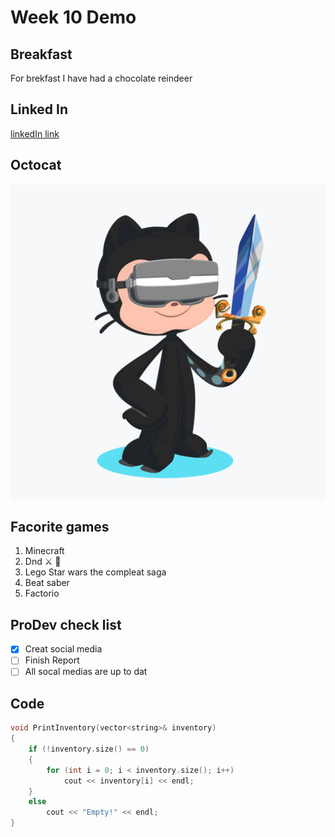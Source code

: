 # Week 10 Demo

## Breakfast

For brekfast I have had a chocolate reindeer

## Linked In

[linkedIn link](https://www.linkedin.com/in/williamimiller/)

## Octocat

![Octocat](https://github.com/WilliamIMiller/week10Demo/blob/main/octocat.png)

## Facorite games
1. Minecraft
2. Dnd  :crossed_swords: :mage:
3. Lego Star wars the compleat saga
4. Beat saber
5. Factorio

## ProDev check list
- [X] Creat social media
- [ ] Finish Report
- [ ] All socal medias are up to dat

## Code

``` C++
void PrintInventory(vector<string>& inventory)
{
	if (!inventory.size() == 0)
	{
		for (int i = 0; i < inventory.size(); i++)
			cout << inventory[i] << endl;
	}
	else
		cout << "Empty!" << endl;
}

```
